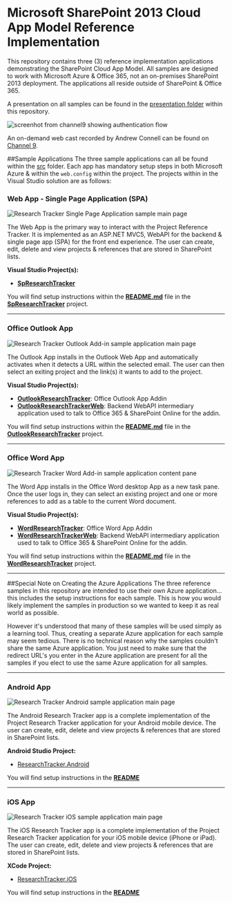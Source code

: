Microsoft SharePoint 2013 Cloud App Model Reference Implementation
===========

This repository contains three (3) reference implementation applications demonstrating 
the SharePoint Cloud App Model. All samples are designed to work with Microsoft Azure & 
Office 365, not an on-premises SharePoint 2013 deployment. The applications all reside 
outside of SharePoint & Office 365.

A presentation on all samples can be found in the [presentation folder](presentation) 
within this repository.

![screenhot from channel9 showing authentication flow](images/channel9scrnsht.png)

An on-demand web cast recorded by Andrew Connell can be found on [Channel 9][channel-9-research-project].

[channel-9-research-project]: http://channel9.msdn.com/Blogs/Office-365-Dev/Getting-started-with-the-Research-Project-Tracker-AngularJS-Office-365-API-Code-Sample

##Sample Applications
The three sample applications can all be found within the [src](src) folder. Each
app has mandatory setup steps in both Microsoft Azure & within the `web.config` 
within the project. The projects within in the Visual Studio solution are as follows:

### Web App - Single Page Application (SPA)
![Research Tracker Single Page Application sample main page](images/spascrnsht.png)

The Web App is the primary way to interact with the Project Reference Tracker. It 
is implemented as an ASP.NET MVC5, WebAPI for the backend & single page app (SPA) 
for the front end experience. The user can create, edit, delete and view projects & 
references that are stored in SharePoint lists.

**Visual Studio Project(s):**
- **[SpResearchTracker](/src/SpResearchTracker)**

You will find setup instructions within the **[README.md](/src/SpResearchTracker/README.md)** 
file in the **[SpResearchTracker](/src/SpResearchTracker)** project.

-----------------

### Office Outlook App
![Research Tracker Outlook Add-in sample application main page](images/outlookscrnsht.png)

The Outlook App installs in the Outlook Web App and automatically activates when 
it detects a URL within the selected email. The user can then select an exiting 
project and the link(s) it wants to add to the project.

**Visual Studio Project(s):**
- **[OutlookResearchTracker](/src/OutlookResearchTracker)**: Office Outlook App Addin
- **[OutlookResearchTrackerWeb](/src/OutlookResearchTrackerWeb)**: Backend WebAPI intermediary 
  application used to talk to Office 365 & SharePoint Online for the addin.

You will find setup instructions within the **[README.md](/src/OutlookResearchTracker/README.md)** 
file in the **[OutlookResearchTracker](/src/OutlookResearchTracker)** project.

-----------------

### Office Word App
![Research Tracker Word Add-in sample application content pane](images/wordscrnsht.png)

The Word App installs in the Office Word desktop App as a new task pane. Once the 
user logs in, they can select an existing project and one or more references to 
add as a table to the current Word document.

**Visual Studio Project(s):**
- **[WordResearchTracker](/src/WordResearchTracker)**: Office Word App Addin
- **[WordResearchTrackerWeb](/src/WordResearchTrackerWeb)**: Backend WebAPI 
  intermediary application used to talk to Office 365 & SharePoint Online for 
  the addin.

You will find setup instructions within the **[README.md](/src/WordResearchTracker/README.md)** 
file in the **[WordResearchTracker](/src/WordResearchTracker)** project.

-----------------

##Special Note on Creating the Azure Applications
The three reference samples in this repository are intended to use their own Azure 
application... this includes the setup instructions for each sample. This is how 
you would likely implement the samples in production so we wanted to keep it as 
real world as possible.

However it's understood that many of these samples will be used simply as a learning 
tool. Thus, creating a separate Azure application for each sample may seem tedious.
There is no technical reason why the samples couldn't share the same Azure application. 
You just need to make sure that the redirect URL's you enter in the Azure application 
are present for all the samples if you elect to use the same Azure application for all 
samples.

-----------------

### Android App
![Research Tracker Android sample application main page](images/androidscrnsht.png)

The Android Research Tracker app is a complete implementation of the Project Research
Tracker application for your Android mobile device. The user can create, edit,
delete and view projects & references that are stored in SharePoint lists.

**Android Studio Project:**
- [ResearchTracker.Android](/mobile/ResearchTracker.Android)

You will find setup instructions in the **[README](/mobile/ResearchTracker.Android/README.md)**

-----------------

### iOS App
![Research Tracker iOS sample application main page](images/iosscrnsht.png)

The iOS Research Tracker app is a complete implementation of the Project Research
Tracker application for your iOS mobile device (iPhone or iPad). The user can create,
edit, delete and view projects & references that are stored in SharePoint lists.

**XCode Project:**
- [ResearchTracker.iOS](/mobile/ResearchTracker.iOS)

You will find setup instructions in the **[README](/mobile/ResearchTracker.iOS/README.md)**
